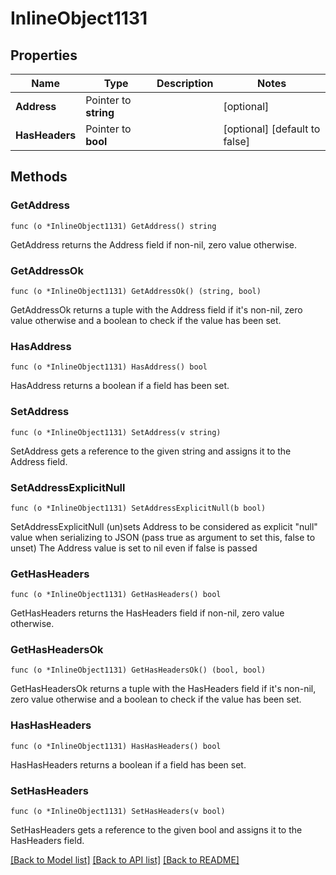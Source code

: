 # InlineObject1131

## Properties

Name | Type | Description | Notes
------------ | ------------- | ------------- | -------------
**Address** | Pointer to **string** |  | [optional] 
**HasHeaders** | Pointer to **bool** |  | [optional] [default to false]

## Methods

### GetAddress

`func (o *InlineObject1131) GetAddress() string`

GetAddress returns the Address field if non-nil, zero value otherwise.

### GetAddressOk

`func (o *InlineObject1131) GetAddressOk() (string, bool)`

GetAddressOk returns a tuple with the Address field if it's non-nil, zero value otherwise
and a boolean to check if the value has been set.

### HasAddress

`func (o *InlineObject1131) HasAddress() bool`

HasAddress returns a boolean if a field has been set.

### SetAddress

`func (o *InlineObject1131) SetAddress(v string)`

SetAddress gets a reference to the given string and assigns it to the Address field.

### SetAddressExplicitNull

`func (o *InlineObject1131) SetAddressExplicitNull(b bool)`

SetAddressExplicitNull (un)sets Address to be considered as explicit "null" value
when serializing to JSON (pass true as argument to set this, false to unset)
The Address value is set to nil even if false is passed
### GetHasHeaders

`func (o *InlineObject1131) GetHasHeaders() bool`

GetHasHeaders returns the HasHeaders field if non-nil, zero value otherwise.

### GetHasHeadersOk

`func (o *InlineObject1131) GetHasHeadersOk() (bool, bool)`

GetHasHeadersOk returns a tuple with the HasHeaders field if it's non-nil, zero value otherwise
and a boolean to check if the value has been set.

### HasHasHeaders

`func (o *InlineObject1131) HasHasHeaders() bool`

HasHasHeaders returns a boolean if a field has been set.

### SetHasHeaders

`func (o *InlineObject1131) SetHasHeaders(v bool)`

SetHasHeaders gets a reference to the given bool and assigns it to the HasHeaders field.


[[Back to Model list]](../README.md#documentation-for-models) [[Back to API list]](../README.md#documentation-for-api-endpoints) [[Back to README]](../README.md)


